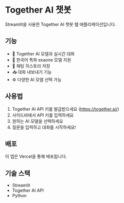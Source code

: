 # Together AI 챗봇

Streamlit을 사용한 Together AI 챗봇 웹 애플리케이션입니다.

## 기능

- 🤖 Together AI 모델과 실시간 대화
- 📝 한국어 특화 exaone 모델 지원
- 💬 채팅 히스토리 저장
- 📥 대화 내보내기 기능
- ⚙️ 다양한 AI 모델 선택 가능

## 사용법

1. Together AI API 키를 발급받으세요 (https://together.ai/)
2. 사이드바에서 API 키를 입력하세요
3. 원하는 AI 모델을 선택하세요
4. 질문을 입력하고 대화를 시작하세요!

## 배포

이 앱은 Vercel을 통해 배포됩니다.

## 기술 스택

- Streamlit
- Together AI API
- Python 